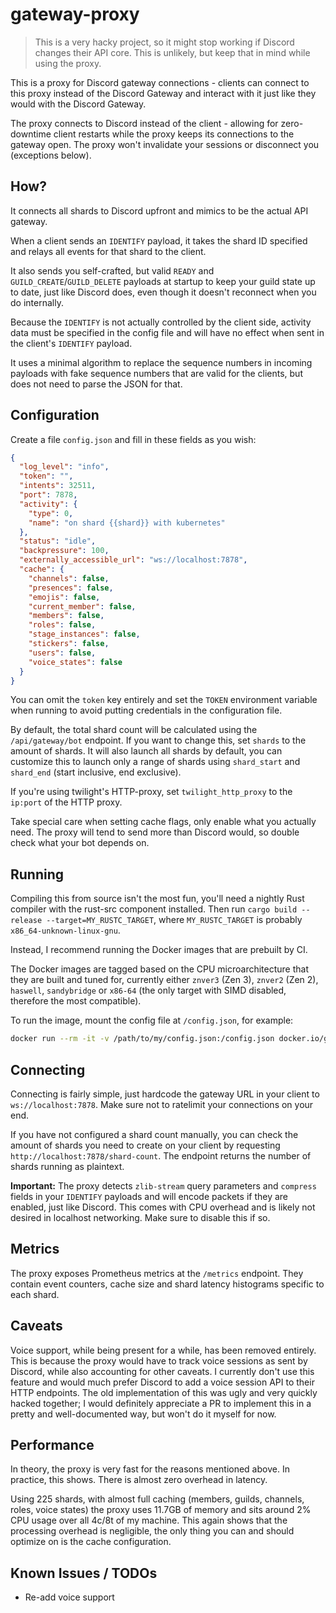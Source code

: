 # gateway-proxy

> This is a very hacky project, so it might stop working if Discord changes their API core. This is unlikely, but keep that in mind while using the proxy.

This is a proxy for Discord gateway connections - clients can connect to this proxy instead of the Discord Gateway and interact with it just like they would with the Discord Gateway.

The proxy connects to Discord instead of the client - allowing for zero-downtime client restarts while the proxy keeps its connections to the gateway open. The proxy won't invalidate your sessions or disconnect you (exceptions below).

## How?

It connects all shards to Discord upfront and mimics to be the actual API gateway.

When a client sends an `IDENTIFY` payload, it takes the shard ID specified and relays all events for that shard to the client.

It also sends you self-crafted, but valid `READY` and `GUILD_CREATE`/`GUILD_DELETE` payloads at startup to keep your guild state up to date, just like Discord does, even though it doesn't reconnect when you do internally.

Because the `IDENTIFY` is not actually controlled by the client side, activity data must be specified in the config file and will have no effect when sent in the client's `IDENTIFY` payload.

It uses a minimal algorithm to replace the sequence numbers in incoming payloads with fake sequence numbers that are valid for the clients, but does not need to parse the JSON for that.

## Configuration

Create a file `config.json` and fill in these fields as you wish:

```json
{
  "log_level": "info",
  "token": "",
  "intents": 32511,
  "port": 7878,
  "activity": {
    "type": 0,
    "name": "on shard {{shard}} with kubernetes"
  },
  "status": "idle",
  "backpressure": 100,
  "externally_accessible_url": "ws://localhost:7878",
  "cache": {
    "channels": false,
    "presences": false,
    "emojis": false,
    "current_member": false,
    "members": false,
    "roles": false,
    "stage_instances": false,
    "stickers": false,
    "users": false,
    "voice_states": false
  }
}
```

You can omit the `token` key entirely and set the `TOKEN` environment variable when running to avoid putting credentials in the configuration file.

By default, the total shard count will be calculated using the `/api/gateway/bot` endpoint. If you want to change this, set `shards` to the amount of shards. It will also launch all shards by default, you can customize this to launch only a range of shards using `shard_start` and `shard_end` (start inclusive, end exclusive).

If you're using twilight's HTTP-proxy, set `twilight_http_proxy` to the `ip:port` of the HTTP proxy.

Take special care when setting cache flags, only enable what you actually need. The proxy will tend to send more than Discord would, so double check what your bot depends on.

## Running

Compiling this from source isn't the most fun, you'll need a nightly Rust compiler with the rust-src component installed. Then run `cargo build --release --target=MY_RUSTC_TARGET`, where `MY_RUSTC_TARGET` is probably `x86_64-unknown-linux-gnu`.

Instead, I recommend running the Docker images that are prebuilt by CI.

The Docker images are tagged based on the CPU microarchitecture that they are built and tuned for, currently either `znver3` (Zen 3), `znver2` (Zen 2), `haswell`, `sandybridge` or `x86-64` (the only target with SIMD disabled, therefore the most compatible).

To run the image, mount the config file at `/config.json`, for example:

```bash
docker run --rm -it -v /path/to/my/config.json:/config.json docker.io/gelbpunkt/gateway-proxy:haswell
```

## Connecting

Connecting is fairly simple, just hardcode the gateway URL in your client to `ws://localhost:7878`. Make sure not to ratelimit your connections on your end.

If you have not configured a shard count manually, you can check the amount of shards you need to create on your client by requesting `http://localhost:7878/shard-count`. The endpoint returns the number of shards running as plaintext.

**Important:** The proxy detects `zlib-stream` query parameters and `compress` fields in your `IDENTIFY` payloads and will encode packets if they are enabled, just like Discord. This comes with CPU overhead and is likely not desired in localhost networking. Make sure to disable this if so.

## Metrics

The proxy exposes Prometheus metrics at the `/metrics` endpoint. They contain event counters, cache size and shard latency histograms specific to each shard.

## Caveats

Voice support, while being present for a while, has been removed entirely. This is because the proxy would have to track voice sessions as sent by Discord, while also accounting for other caveats. I currently don't use this feature and would much prefer Discord to add a voice session API to their HTTP endpoints. The old implementation of this was ugly and very quickly hacked together; I would definitely appreciate a PR to implement this in a pretty and well-documented way, but won't do it myself for now.

## Performance

In theory, the proxy is very fast for the reasons mentioned above. In practice, this shows. There is almost zero overhead in latency.

Using 225 shards, with almost full caching (members, guilds, channels, roles, voice states) the proxy uses 11.7GB of memory and sits around 2% CPU usage over all 4c/8t of my machine. This again shows that the processing overhead is negligible, the only thing you can and should optimize on is the cache configuration.

## Known Issues / TODOs

- Re-add voice support

